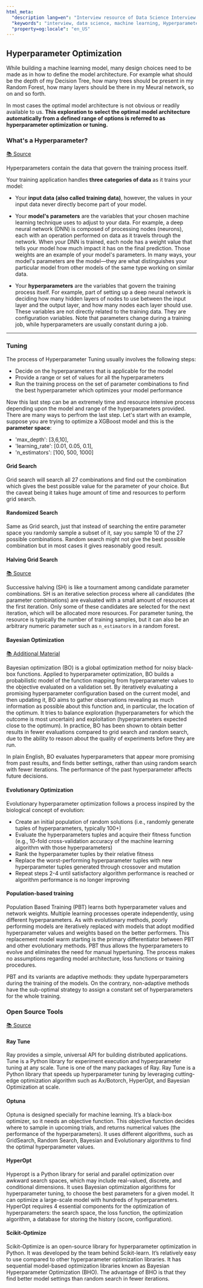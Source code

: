 ```yaml
---
html_meta:
  "description lang=en": "Interview resource of Data Science Interview focusing on Hyperparameter optimization."
  "keywords": "interview, data science, machine learning, Hyperparameter, optimization, tuning"
  "property=og:locale": "en_US"
---
```


## Hyperparameter Optimization

While building a machine learning model, many design choices need to be made as in how to define the model architecture. For example what should be the depth of my Decision Tree, how many trees should be present in my Random Forest, how many layers should be there in my Meural network, so on and so forth.

In most cases the optimal model architecture is not obvious or readily available to us. **This exploration to select the optimal model architecture automatically from a defined range of options is referred to as hyperparameter optimization or tuning.**

### What's a Hyperparameter?

[📚 Source](https://cloud.google.com/ai-platform/training/docs/hyperparameter-tuning-overview)

Hyperparameters contain the data that govern the training process itself.

Your training application handles **three categories of data** as it trains your model:

- Your **input data (also called training data)**, however, the values in your input data never directly become part of your model.

- Your **model's parameters** are the variables that your chosen machine learning technique uses to adjust to your data. For example, a deep neural network (DNN) is composed of processing nodes (neurons), each with an operation performed on data as it travels through the network. When your DNN is trained, each node has a weight value that tells your model how much impact it has on the final prediction. Those weights are an example of your model's parameters. In many ways, your model's parameters are the model—they are what distinguishes your particular model from other models of the same type working on similar data.

- Your **hyperparameters** are the variables that govern the training process itself. For example, part of setting up a deep neural network is deciding how many hidden layers of nodes to use between the input layer and the output layer, and how many nodes each layer should use. These variables are not directly related to the training data. They are configuration variables. Note that parameters change during a training job, while hyperparameters are usually constant during a job.

---

### Tuning

The process of Hyperparameter Tuning usually involves the following steps:

- Decide on the hyperparameters that is applicable for the model
- Provide a range or set of values for all the hyperparameters
- Run the training process on the set of parameter combinations to find the best hyperparameter which optimizes your model performance

Now this last step can be an extremely time and resource intensive process depending upon the model and range of the hyperparameters provided. There are many ways to perfrom the last step. Let's start with an example, suppose you are trying to optimize a XGBoost model and this is the **parameter space**:

- 'max_depth': [3,6,10],
- 'learning_rate': [0.01, 0.05, 0.1],
- 'n_estimators': [100, 500, 1000]

#### Grid Search

Grid search will search all 27 combinations and find out the combination which gives the best possible value for the parameter of your choice. But the caveat being it takes huge amount of time and resources to perform grid search.

#### Randomized Search

Same as Grid search, just that instead of searching the entire parameter space you randomly sample a subset of it, say you sample 10 of the 27 possible combinations. Random search might not give the best possible combination but in most cases it gives reasonably good result.

#### Halving Grid Search

[📚 Source](https://scikit-learn.org/stable/modules/grid_search.html#successive-halving-user-guide)

Successive halving (SH) is like a tournament among candidate parameter combinations. SH is an iterative selection process where all candidates (the parameter combinations) are evaluated with a small amount of resources at the first iteration. Only some of these candidates are selected for the next iteration, which will be allocated more resources. For parameter tuning, the resource is typically the number of training samples, but it can also be an arbitrary numeric parameter such as `n_estimators` in a random forest.

#### Bayesian Optimization

[📚 Additional Material](http://neupy.com/2016/12/17/hyperparameter_optimization_for_neural_networks.html#bayesian-optimization)

Bayesian optimization (BO) is a global optimization method for noisy black-box functions. Applied to hyperparameter optimization, BO builds a probabilistic model of the function mapping from hyperparameter values to the objective evaluated on a validation set. By iteratively evaluating a promising hyperparameter configuration based on the current model, and then updating it, BO aims to gather observations revealing as much information as possible about this function and, in particular, the location of the optimum. It tries to balance exploration (hyperparameters for which the outcome is most uncertain) and exploitation (hyperparameters expected close to the optimum). In practice, BO has been shown to obtain better results in fewer evaluations compared to grid search and random search, due to the ability to reason about the quality of experiments before they are run.

In plain English, BO evaluates hyperparameters that appear more promising from past results, and finds better settings, rather than using random search with fewer iterations. The performance of the past hyperparameter affects future decisions.

#### Evolutionary Optimization

Evolutionary hyperparameter optimization follows a process inspired by the biological concept of evolution:

- Create an initial population of random solutions (i.e., randomly generate tuples of hyperparameters, typically 100+)
- Evaluate the hyperparameters tuples and acquire their fitness function (e.g., 10-fold cross-validation accuracy of the machine learning algorithm with those hyperparameters)
- Rank the hyperparameter tuples by their relative fitness
- Replace the worst-performing hyperparameter tuples with new hyperparameter tuples generated through crossover and mutation
- Repeat steps 2-4 until satisfactory algorithm performance is reached or algorithm performance is no longer improving

#### Population-based training

Population Based Training (PBT) learns both hyperparameter values and network weights. Multiple learning processes operate independently, using different hyperparameters. As with evolutionary methods, poorly performing models are iteratively replaced with models that adopt modified hyperparameter values and weights based on the better performers. This replacement model warm starting is the primary differentiator between PBT and other evolutionary methods. PBT thus allows the hyperparameters to evolve and eliminates the need for manual hypertuning. The process makes no assumptions regarding model architecture, loss functions or training procedures.

PBT and its variants are adaptive methods: they update hyperparameters during the training of the models. On the contrary, non-adaptive methods have the sub-optimal strategy to assign a constant set of hyperparameters for the whole training.


### Open Source Tools

[📚 Source](hhttps://neptune.ai/blog/best-tools-for-model-tuning-and-hyperparameter-optimization)

#### Ray Tune

Ray provides a simple, universal API for building distributed applications. Tune is a Python library for experiment execution and hyperparameter tuning at any scale. Tune is one of the many packages of Ray. Ray Tune is a Python library that speeds up hyperparameter tuning by leveraging cutting-edge optimization algorithm such as Ax/Botorch, HyperOpt, and Bayesian Optimization at scale.

#### Optuna

Optuna is designed specially for machine learning. It’s a black-box optimizer, so it needs an objective function. This objective function decides where to sample in upcoming trials, and returns numerical values (the performance of the hyperparameters). It uses different algorithms, such as GridSearch, Random Search, Bayesian and Evolutionary algorithms to find the optimal hyperparameter values.

#### HyperOpt

Hyperopt is a Python library for serial and parallel optimization over awkward search spaces, which may include real-valued, discrete, and conditional dimensions. It uses Bayesian optimization algorithms for hyperparameter tuning, to choose the best parameters for a given model. It can optimize a large-scale model with hundreds of hyperparameters. HyperOpt requires 4 essential components for the optimization of hyperparameters: the search space, the loss function, the optimization algorithm, a database for storing the history (score, configuration).

#### Scikit-Optimize

Scikit-Optimize is an open-source library for hyperparameter optimization in Python. It was developed by the team behind Scikit-learn. It’s relatively easy to use compared to other hyperparameter optimization libraries. It has sequential model-based optimization libraries known as Bayesian Hyperparameter Optimization (BHO). The advantage of BHO is that they find better model settings than random search in fewer iterations.